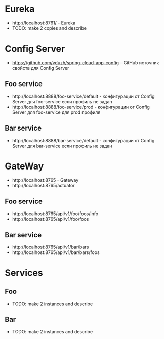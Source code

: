 # Eureka

- http://localhost:8761/ - Eureka
- TODO: make 2 copies and describe

# Config Server

- https://github.com/vduzh/spring-cloud-app-config - GitHub источник свойств для Config Server

## Foo service

- http://localhost:8888/foo-service/default - конфигурации от Config Server для foo-service если
  профиль не задан
- http://localhost:8888/foo-service/prod - конфигурации от Config Server для foo-service для prod
  профиля

## Bar service

- http://localhost:8888/bar-service/default - конфигурации от Config Server для bar-service если
  профиль не задан

# GateWay

- http://localhost:8765 - Gateway
- http://localhost:8765/actuator

## Foo service

- http://localhost:8765/api/v1/foo/foos/info
- http://localhost:8765/api/v1/foo/foos

## Bar service

- http://localhost:8765/api/v1/bar/bars
- http://localhost:8765/api/v1/bar/bars/foos

# Services

## Foo

- TODO: make 2 instances and describe

## Bar

- TODO: make 2 instances and describe